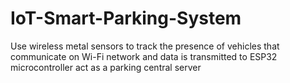 # IoT-Smart-Parking-System
Use wireless metal sensors to track the presence of vehicles that communicate on Wi-Fi network and data is transmitted to ESP32 microcontroller act as a parking central server
